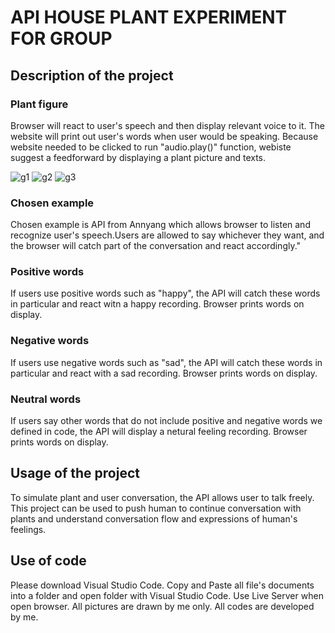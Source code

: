 # API HOUSE PLANT EXPERIMENT FOR GROUP
## Description of the project
### Plant figure
Browser will react to user's speech and then display relevant voice to it. The website will print out user's words when user would be speaking. Because website needed to be clicked to run "audio.play()" function, webiste suggest a feedforward by displaying a plant picture and texts.
 
![g1](https://user-images.githubusercontent.com/79635121/110808206-0ec4bb00-8284-11eb-9acf-f341d645c7d5.png)
![g2](https://user-images.githubusercontent.com/79635121/110808218-11271500-8284-11eb-99f5-972313c2da16.png)
![g3](https://user-images.githubusercontent.com/79635121/110809040-da9dca00-8284-11eb-84e3-27674d0e812f.png)

### Chosen example
Chosen example is API from Annyang which allows browser to listen and recognize user's speech.Users are allowed to say whichever they want, and the browser will catch part of the conversation and react accordingly."
### Positive words
If users use positive words such as "happy", the API will catch these words in particular and react witn a happy recording. Browser prints words on display.
### Negative words
If users use negative words such as "sad", the API will catch these words in particular and react with a sad recording. Browser prints words on display.
### Neutral words
If users say other words that do not include positive and negative words we defined in code, the API will display a netural feeling recording. Browser prints words on display.
## Usage of the project
To simulate plant and user conversation, the API allows user to talk freely. This project can be used to push human to continue conversation with plants and understand conversation flow and expressions of human's feelings.
## Use of code
Please download Visual Studio Code. Copy and Paste all file's documents into a folder and open folder with Visual Studio Code. Use Live Server when open browser. All pictures are drawn by me only. All codes are developed by me.
